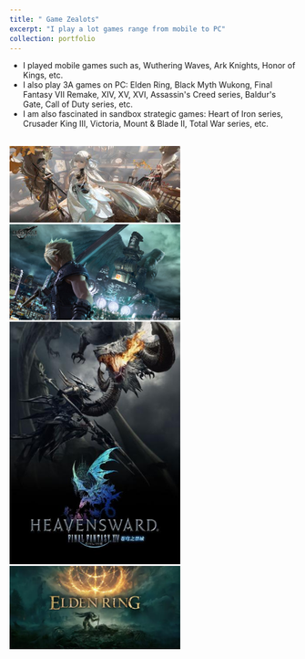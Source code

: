 ```yaml
---
title: " Game Zealots"
excerpt: "I play a lot games range from mobile to PC"
collection: portfolio
---
```


* I played mobile games such as, Wuthering Waves, Ark Knights, Honor of Kings, etc.
* I also play 3A games on PC: Elden Ring, Black Myth Wukong, Final Fantasy VII Remake, XIV, XV, XVI, Assassin's Creed series, Baldur's Gate, Call of Duty series, etc. 
* I am also fascinated in sandbox strategic games: Heart of Iron series, Crusader King III, Victoria, Mount & Blade II, Total War series, etc. 


<br/>
<img src="/images/Wuthering Waves.jpg" width="300" />
<br/>
<img src="/images/FF7.jpg"             width="300" />
<br/>
<img src="/images/FF14.jpg"            width="300" />
<br/>
<img src="/images/Elden Ring.webp"     width="300" />
